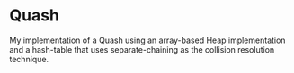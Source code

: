 Quash
=====

My implementation of a Quash using an array-based Heap implementation and a hash-table that uses separate-chaining as the collision resolution technique.
